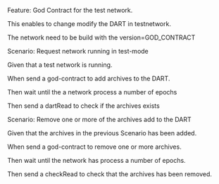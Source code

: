Feature: God Contract for the test network. 

This enables to change modify the DART in testnetwork.

The network need to be build with the version=GOD_CONTRACT


Scenario: Request network running in test-mode

Given that a test network is running.

When send a god-contract to add archives to the DART.

Then wait until the a network process a number of epochs

Then send a dartRead to check if the archives exists


Scenario: Remove one or more of the archives add to the DART

Given that the archives in the previous Scenario has been added.

When send a god-contract to remove one or more archives.

Then wait until the network has process a number of epochs.

Then send a checkRead to check that the archives has been removed. 



